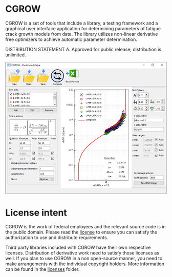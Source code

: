 # CGROW
CGROW is a set of tools that include a library, a testing framework and a graphical user interface application for determining parameters of fatigue crack growth models from data. The library utilizes non-linear derivative free optimizers to achieve automatic parameter determination.

DISTRIBUTION STATEMENT A. Approved for public release; distribution is unlimited.

<div align="center">
  <img src="https://raw.githubusercontent.com/USNavalResearchLaboratory/cgrow/main/doc/images/main_interface.PNG" alt="CGROW Main GUI">
</div>

# License intent
CGROW is the work of federal employees and the relevant source code is in the public domain. Please read the [license](license.txt) to ensure you can satisfy the authorization to use and distribute requirements.

Third party libraries included with CGROW have their own respective licenses. Distribution of derivative work need to satisfy those licenses as well. If you plan to use CGROW in a non open-source manner, you need to make arrangements with the individual copyright holders. More information can be found in the [licenses](licenses) folder.

